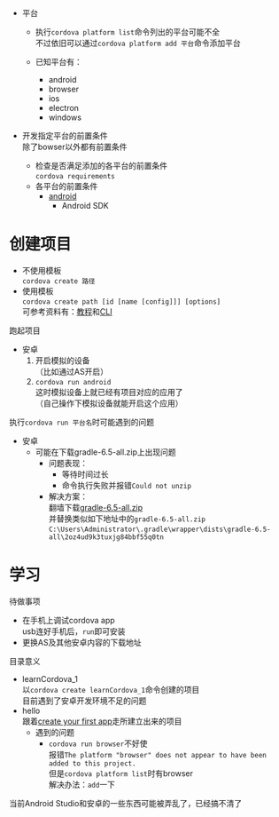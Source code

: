 - 平台  

  - 执行`cordova platform list`命令列出的平台可能不全  
    不过依旧可以通过`cordova platform add 平台`命令添加平台

  - 已知平台有：
    - android
    - browser
    - ios
    - electron
    - windows


- 开发指定平台的前置条件  
  除了bowser以外都有前置条件  
  - 检查是否满足添加的各平台的前置条件    
    `cordova requirements`
  - 各平台的前置条件
    - [android](https://cordova.apache.org/docs/en/latest/guide/platforms/android/index.html#installing-the-requirements)  
      - Android SDK




# 创建项目

- 不使用模板  
  `cordova create 路径`
- 使用模板  
  `cordova create path [id [name [config]]] [options]`  
  可参考资料有：[教程](https://cordova.apache.org/docs/en/latest/guide/cli/template.html)和[CLI](https://cordova.apache.org/docs/en/latest/reference/cordova-cli/index.html#cordova-create-command)  





跑起项目

- 安卓
  1. 开启模拟的设备  
     （比如通过AS开启）
  2. `cordova run android`  
     这时模拟设备上就已经有项目对应的应用了  
     （自己操作下模拟设备就能开启这个应用）





执行`cordova run 平台名`时可能遇到的问题

- 安卓
  - 可能在下载gradle-6.5-all.zip上出现问题  
    - 问题表现：
      - 等待时间过长
      - 命令执行失败并报错`Could not unzip`
    - 解决方案：  
      翻墙下载[gradle-6.5-all.zip](https://downloads.gradle-dn.com/distributions/gradle-6.5-all.zip)  
      并替换类似如下地址中的`gradle-6.5-all.zip`  
      `C:\Users\Administrator\.gradle\wrapper\dists\gradle-6.5-all\2oz4ud9k3tuxjg84bbf55q0tn`






# 学习



待做事项

- 在手机上调试cordova app  
  usb连好手机后，`run`即可安装
- 更换AS及其他安卓内容的下载地址



目录意义

- learnCordova_1  
  以`cordova create learnCordova_1`命令创建的项目  
  目前遇到了安卓开发环境不足的问题
- hello  
  跟着[create your first app](https://cordova.apache.org/docs/en/latest/guide/cli/index.html)走所建立出来的项目  
  - 遇到的问题  
    - `cordova run browser`不好使  
      报错`The platform "browser" does not appear to have been added to this project.`  
      但是`cordova platform list`时有browser  
      解决办法：`add`一下



当前Android Studio和安卓的一些东西可能被弄乱了，已经搞不清了

